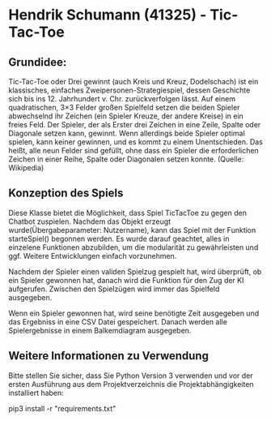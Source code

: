 # Hendrik Schumann (41325) - Tic-Tac-Toe 

## Grundidee:

Tic-Tac-Toe oder Drei gewinnt (auch Kreis und Kreuz, Dodelschach) ist ein klassisches, 
einfaches Zweipersonen-Strategiespiel, dessen Geschichte sich bis ins 12. Jahrhundert v. Chr. zurückverfolgen lässt.
Auf einem quadratischen, 3×3 Felder großen Spielfeld setzen die beiden Spieler abwechselnd ihr Zeichen (ein Spieler Kreuze, der andere Kreise) 
in ein freies Feld. Der Spieler, der als Erster drei Zeichen in eine Zeile, 
Spalte oder Diagonale setzen kann, gewinnt. Wenn allerdings beide Spieler optimal spielen, kann keiner gewinnen, 
und es kommt zu einem Unentschieden. Das heißt, alle neun Felder sind gefüllt, ohne dass ein Spieler die erforderlichen Zeichen in einer Reihe, 
Spalte oder Diagonalen setzen konnte. (Quelle: Wikipedia)

## Konzeption des Spiels 

Diese Klasse bietet die Möglichkeit, dass Spiel TicTacToe zu gegen den Chatbot zuspielen. Nachdem das Objekt erzeugt wurde(Übergabeparameter: Nutzername), kann das Spiel mit der Funktion  starteSpiel() begonnen werden. 
Es wurde darauf geachtet, alles in einzelene Funktionen  abzubilden, um die modularität zu gewährleisten und ggf. Weitere Entwicklungen einfach vorzunehmen.

Nachdem der Spieler einen validen Spielzug gespielt hat, wird überprüft, ob ein Spieler gewonnen hat, danach wird die Funktion für den Zug der KI aufgerufen. Zwischen den Spielzügen wird immer das Spielfeld ausgegeben.

Wenn ein Spieler gewonnen hat, wird seine benötigte Zeit ausgegeben und das Ergebniss in eine CSV Datei gespeichert. Danach werden alle Spielergebnisse in einem Balkemdiagram ausgegeben.

## Weitere Informationen zu Verwendung

Bitte stellen Sie sicher, dass Sie Python Version 3 verwenden und vor der ersten Ausführung aus dem Projektverzeichnis die Projektabhängigkeiten installiert haben:

pip3 install -r "requirements.txt"



